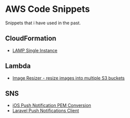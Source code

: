 # AWS Code Snippets

Snippets that i have used in the past.

## CloudFormation

- [LAMP Single Instance](../master/CloudFormation/LAMP_Single_Instance.md)

## Lambda

- [Image Resizer - resize images into multiple S3 buckets](../master/Lambda/image-resizer)

## SNS

- [iOS Push Notification PEM Conversion](../master/SNS/ios_push_notification_pem_conversion.md)
- [Laravel Push Notifications Client](../master/SNS/LaravelSnsNotificationClient.md)

